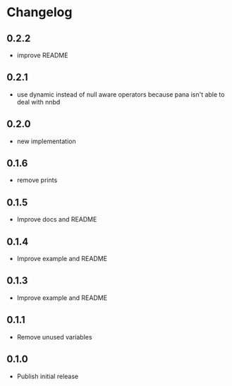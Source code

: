 # Changelog

## 0.2.2
- improve README

## 0.2.1
- use dynamic instead of null aware operators because pana isn't able to deal with nnbd 

## 0.2.0
- new implementation

## 0.1.6
- remove prints

## 0.1.5
- Improve docs and README

## 0.1.4
- Improve example and README

## 0.1.3
- Improve example and README

## 0.1.1
- Remove unused variables

## 0.1.0
- Publish initial release

